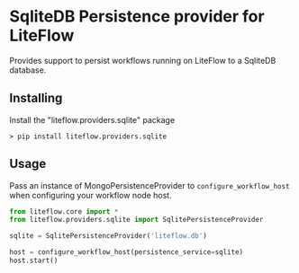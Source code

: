 # SqliteDB Persistence provider for LiteFlow

Provides support to persist workflows running on LiteFlow to a SqliteDB database.

## Installing

Install the "liteflow.providers.sqlite" package

```
> pip install liteflow.providers.sqlite
```

## Usage

Pass an instance of MongoPersistenceProvider to `configure_workflow_host` when configuring your workflow node host.

```python
from liteflow.core import *
from liteflow.providers.sqlite import SqlitePersistenceProvider

sqlite = SqlitePersistenceProvider('liteflow.db')

host = configure_workflow_host(persistence_service=sqlite)
host.start()

```
